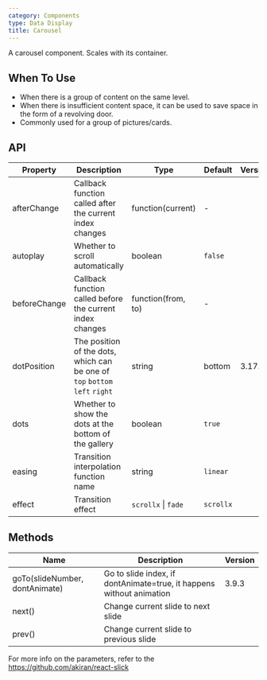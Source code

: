 ```yaml
---
category: Components
type: Data Display
title: Carousel
---
```


A carousel component. Scales with its container.

## When To Use

- When there is a group of content on the same level.
- When there is insufficient content space, it can be used to save space in the form of a revolving door.
- Commonly used for a group of pictures/cards.

## API

| Property     | Description                                                                 | Type                | Default   | Version |
| ------------ | --------------------------------------------------------------------------- | ------------------- | --------- | ------- |
| afterChange  | Callback function called after the current index changes                    | function(current)   | -         |         |
| autoplay     | Whether to scroll automatically                                             | boolean             | `false`   |         |
| beforeChange | Callback function called before the current index changes                   | function(from, to)  | -         |         |
| dotPosition  | The position of the dots, which can be one of `top` `bottom` `left` `right` | string              | bottom    | 3.17.0  |
| dots         | Whether to show the dots at the bottom of the gallery                       | boolean             | `true`    |         |
| easing       | Transition interpolation function name                                      | string              | `linear`  |         |
| effect       | Transition effect                                                           | `scrollx` \| `fade` | `scrollx` |         |

## Methods

| Name                           | Description                                                          | Version |
| ------------------------------ | -------------------------------------------------------------------- | ------- |
| goTo(slideNumber, dontAnimate) | Go to slide index, if dontAnimate=true, it happens without animation | 3.9.3   |
| next()                         | Change current slide to next slide                                   |         |
| prev()                         | Change current slide to previous slide                               |         |

For more info on the parameters, refer to the <https://github.com/akiran/react-slick>
